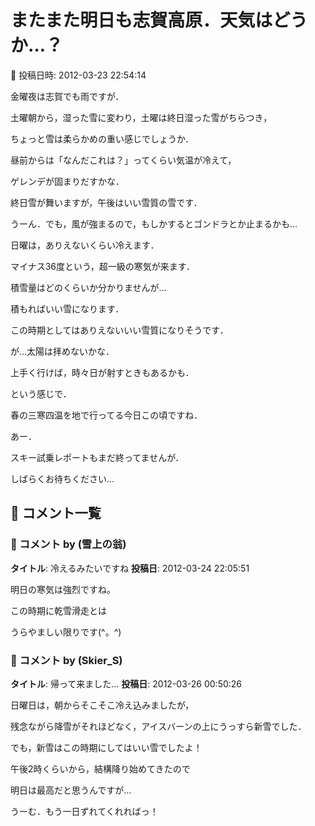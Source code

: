 # またまた明日も志賀高原．天気はどうか…？

📅 投稿日時: 2012-03-23 22:54:14

金曜夜は志賀でも雨ですが．





土曜朝から，湿った雪に変わり，土曜は終日湿った雪がちらつき，


ちょっと雪は柔らかめの重い感じでしょうか．


昼前からは「なんだこれは？」ってくらい気温が冷えて，


ゲレンデが固まりだすかな．


終日雪が舞いますが，午後はいい雪質の雪です．


うーん．でも，風が強まるので，もしかするとゴンドラとか止まるかも…





日曜は，ありえないくらい冷えます．


マイナス36度という，超一級の寒気が来ます．


積雪量はどのくらいか分かりませんが…


積もればいい雪になります．


この時期としてはありえないいい雪質になりそうです．


が…太陽は拝めないかな．


上手く行けば，時々日が射すときもあるかも．





という感じで．


春の三寒四温を地で行ってる今日この頃ですね．





あー．


スキー試乗レポートもまだ終ってませんが．


しばらくお待ちください…

## 💬 コメント一覧

### 💬 コメント by (雪上の翁)
**タイトル**: 冷えるみたいですね
**投稿日**: 2012-03-24 22:05:51

明日の寒気は強烈ですね。

この時期に乾雪滑走とは

うらやましい限りです(^。^)

### 💬 コメント by (Skier_S)
**タイトル**: 帰って来ました…
**投稿日**: 2012-03-26 00:50:26

日曜日は，朝からそこそこ冷え込みましたが，

残念ながら降雪がそれほどなく，アイスバーンの上にうっすら新雪でした．



でも，新雪はこの時期にしてはいい雪でしたよ！

午後2時くらいから，結構降り始めてきたので

明日は最高だと思うんですが…

うーむ．もう一日ずれてくれればっ！

